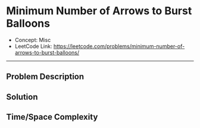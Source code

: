 # Minimum Number of Arrows to Burst Balloons

- Concept: Misc
- LeetCode Link: https://leetcode.com/problems/minimum-number-of-arrows-to-burst-balloons/

---

## Problem Description

## Solution

## Time/Space Complexity

